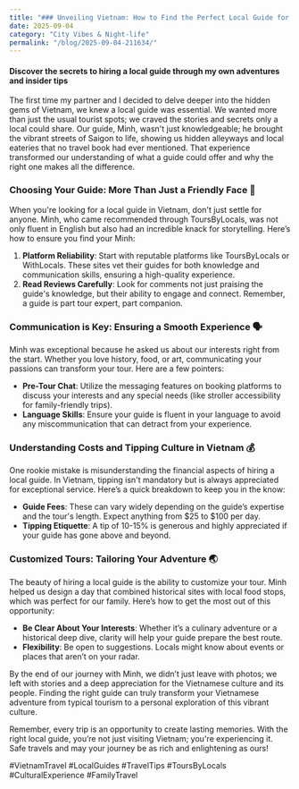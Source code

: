 ```yaml
---
title: "### Unveiling Vietnam: How to Find the Perfect Local Guide for an Unforgettable Journey"
date: 2025-09-04
category: "City Vibes & Night-life"
permalink: "/blog/2025-09-04-211634/"
---
```


#### Discover the secrets to hiring a local guide through my own adventures and insider tips

The first time my partner and I decided to delve deeper into the hidden gems of Vietnam, we knew a local guide was essential. We wanted more than just the usual tourist spots; we craved the stories and secrets only a local could share. Our guide, Minh, wasn't just knowledgeable; he brought the vibrant streets of Saigon to life, showing us hidden alleyways and local eateries that no travel book had ever mentioned. That experience transformed our understanding of what a guide could offer and why the right one makes all the difference.

### Choosing Your Guide: More Than Just a Friendly Face 🧐

When you're looking for a local guide in Vietnam, don't just settle for anyone. Minh, who came recommended through ToursByLocals, was not only fluent in English but also had an incredible knack for storytelling. Here’s how to ensure you find your Minh:

1. **Platform Reliability**: Start with reputable platforms like ToursByLocals or WithLocals. These sites vet their guides for both knowledge and communication skills, ensuring a high-quality experience.
2. **Read Reviews Carefully**: Look for comments not just praising the guide's knowledge, but their ability to engage and connect. Remember, a guide is part tour expert, part companion.

### Communication is Key: Ensuring a Smooth Experience 🗣️

Minh was exceptional because he asked us about our interests right from the start. Whether you love history, food, or art, communicating your passions can transform your tour. Here are a few pointers:

- **Pre-Tour Chat**: Utilize the messaging features on booking platforms to discuss your interests and any special needs (like stroller accessibility for family-friendly trips).
- **Language Skills**: Ensure your guide is fluent in your language to avoid any miscommunication that can detract from your experience.

### Understanding Costs and Tipping Culture in Vietnam 💰

One rookie mistake is misunderstanding the financial aspects of hiring a local guide. In Vietnam, tipping isn't mandatory but is always appreciated for exceptional service. Here’s a quick breakdown to keep you in the know:

- **Guide Fees**: These can vary widely depending on the guide’s expertise and the tour's length. Expect anything from $25 to $100 per day.
- **Tipping Etiquette**: A tip of 10-15% is generous and highly appreciated if your guide has gone above and beyond.

### Customized Tours: Tailoring Your Adventure 🌏

The beauty of hiring a local guide is the ability to customize your tour. Minh helped us design a day that combined historical sites with local food stops, which was perfect for our family. Here’s how to get the most out of this opportunity:

- **Be Clear About Your Interests**: Whether it’s a culinary adventure or a historical deep dive, clarity will help your guide prepare the best route.
- **Flexibility**: Be open to suggestions. Locals might know about events or places that aren’t on your radar.

By the end of our journey with Minh, we didn’t just leave with photos; we left with stories and a deep appreciation for the Vietnamese culture and its people. Finding the right guide can truly transform your Vietnamese adventure from typical tourism to a personal exploration of this vibrant culture.

Remember, every trip is an opportunity to create lasting memories. With the right local guide, you’re not just visiting Vietnam; you're experiencing it. Safe travels and may your journey be as rich and enlightening as ours!

#VietnamTravel #LocalGuides #TravelTips #ToursByLocals #CulturalExperience #FamilyTravel